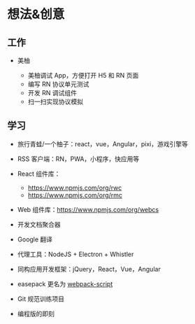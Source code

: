 # 想法&创意

## 工作

- 美柚

    - 美柚调试 App，方便打开 H5 和 RN 页面
    - 编写 RN 协议单元测试
    - 开发 RN 调试组件
    - 扫一扫实现协议模拟

## 学习

- 旅行青蛙/一个柚子：react，vue，Angular，pixi，游戏引擎等
- RSS 客户端：RN，PWA，小程序，快应用等
- React 组件库：

    - https://www.npmjs.com/org/rwc
    - https://www.npmjs.com/org/rmc

- Web 组件库：https://www.npmjs.com/org/webcs
- 开发文档聚合器
- Google 翻译
- 代理工具：NodeJS + Electron + Whistler
- 同构应用开发框架：jQuery，React，Vue，Angular
- easepack 更名为 [webpack-script](https://www.npmjs.com/org/webpack-script)
- Git 规范训练项目
- 编程版的即刻

